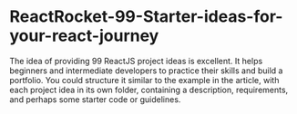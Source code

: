 # ReactRocket-99-Starter-ideas-for-your-react-journey
The idea of providing 99 ReactJS project ideas is excellent. It helps beginners and intermediate developers to practice their skills and build a portfolio. You could structure it similar to the example in the article, with each project idea in its own folder, containing a description, requirements, and perhaps some starter code or guidelines.
